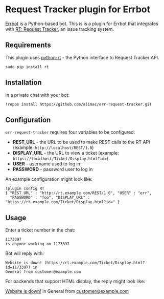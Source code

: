 # Request Tracker plugin for Errbot

[Errbot](http://errbot.net) is a Python-based bot. This is is a plugin for
Errbot that integrates with [RT: Request Tracker](https://www.bestpractical.com/rt/),
an issue tracking system.

## Requirements

This plugin uses [python-rt](https://gitlab.labs.nic.cz/labs/python-rt) -
the Python interface to Request Tracker API.
```
sudo pip install rt
```

## Installation

In a private chat with your bot:
```
!repos install https://github.com/alimac/err-request-tracker.git
```

## Configuration

`err-request-tracker` requires four variables to be configured:

- **REST_URL** - the URL to be used to make REST calls to the RT API (example:
`http://localhost/REST/1.0`)
- **DISPLAY_URL** - the URL to view a ticket (example:
`https://localhost/Ticket/Display.html?id=`)
- **USER** - username used to log in
- **PASSWORD** - password user to log in

An example configuration might look like:

```
!plugin config RT
{ "REST_URL" : "http://rt.example.com/REST/1.0", "USER" : "err",
  "PASSWORD" : "foo", "DISPLAY_URL" : "https://rt.example.com/Ticket/Display.html?id=" }
```

## Usage

Enter a ticket number in the chat:
```
1173397
is anyone working on 1173397
```

Bot will reply with:
```
Website is down! (https://rt.example.com/Ticket/Display.html?id=1173397) in
General from customer@example.com
```

For backends that support HTML display, the reply might look like:

[Website is down!](https://rt.example.com/Ticket/Display.html?id=1173397) in
General from customer@example.com
